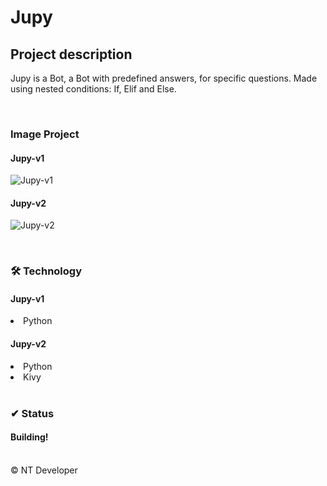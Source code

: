 # Jupy

## Project description

<p>
    Jupy is a Bot, a Bot with predefined answers, for specific questions.
    Made using nested conditions: If, Elif and Else.
</p>

<br>

### Image Project
#### Jupy-v1
![Jupy-v1](caminho/do/arquivo)

#### Jupy-v2
![Jupy-v2](caminho/do/arquivo)

<br>

### 🛠 Technology

#### Jupy-v1
<li> Python </li>

#### Jupy-v2
<li> Python </li>
<li>Kivy</li>

<br>

### ✔ Status

<h4>Building!</h4>

<br>

<footer>&copy; NT Developer</footer>